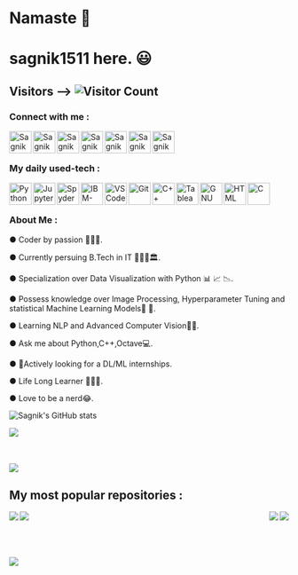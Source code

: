 # Namaste 🙏 
# sagnik1511 here. 😃

## Visitors --> ![Visitor Count](https://profile-counter.glitch.me/{sagnik1511}/count.svg)

<h3 align="left">Connect with me :</h3>
<a href="https://www.linkedin.com/in/sagnik-roy-4791b0192">
  <img align="left" alt="Sagnik Roy - LinkedIn" width="40px" src="https://upload.wikimedia.org/wikipedia/commons/thumb/e/e9/Linkedin_icon.svg/256px-Linkedin_icon.svg.png"/>
</a>
<a href="https://www.facebook.com/sagnik.roy.73345">
  <img align="left" alt="Sagnik Roy - Facebook" width="40px" src="https://www.vectorlogo.zone/logos/facebook/facebook-official.svg"/>
</a>
<a href="https://www.instagram.com/tensored___">
  <img align="left" alt="Sagnik Roy - Instagram" width="40px" src="https://www.vectorlogo.zone/logos/instagram/instagram-icon.svg"/>
</a>
<a href="https://kaggle.com/sagnik1511">
  <img align="left" alt="Sagnik Roy - Kaggle" width="40px" src="https://www.vectorlogo.zone/logos/kaggle/kaggle-icon.svg"/>
</a>
<a href="https://www.codechef.com/users/sagnik1511">
  <img align="left" alt="Sagnik Roy - Codechef" width="40px" src="https://api.iconify.design/simple-icons:codechef.svg?color=%2379553A"/>
</a>
<a href="https://dev.to/agnik1511s">
  <img align="left"  alt="Sagnik Roy - DEV" width="40px"src="https://d2fltix0v2e0sb.cloudfront.net/dev-badge.svg" width="22px">
</a>
<a href="https://twitter.com/Agnik1511S">
  <img align="left" alt="Sagnik Roy - Twitter" width="40px" src="https://upload.wikimedia.org/wikipedia/sco/9/9f/Twitter_bird_logo_2012.svg"/>
</a>

<br><br>

### My daily used-tech :

<img align="left" alt="Python" width="40px" src="https://cdn.worldvectorlogo.com/logos/python-5.svg"/>
<img align="left" alt="Jupyter-Notebook" width="40px" src="https://seeklogo.com/images/J/jupyter-logo-A91705F539-seeklogo.com.png"/>
<img align="left" alt="Spyder IDE" width="40px" src="https://seeklogo.com/images/S/spyder-logo-68D7CF8B2C-seeklogo.com.png"/>
<img align="left" alt="IBM-Watson" width="40px" src="https://cdn.worldvectorlogo.com/logos/ibm-watson.svg"/>
<img align="left" alt="VSCode" width="40px" src="https://www.vectorlogo.zone/logos/visualstudio_code/visualstudio_code-icon.svg"/>
<img align="left" alt="Git" width="40px" src="https://seeklogo.com/images/G/git-logo-CD8D6F1C09-seeklogo.com.png"/>
<img align="left" alt="C++" width="40px" src="https://seeklogo.com/images/C/c-logo-43CE78FF9C-seeklogo.com.png"/>
<img align="left" alt="Tableau" width="40px" src="https://seeklogo.com/images/T/tableau-software-logo-F1CE2CA54A-seeklogo.com.png"/>
<img align="left" alt="GNU Octave" width="40px" src="https://upload.wikimedia.org/wikipedia/commons/thumb/6/6a/Gnu-octave-logo.svg/425px-Gnu-octave-logo.svg.png"/>
<img align="left" alt="HTML" width="40px" src="https://seeklogo.com/images/H/html5-without-wordmark-color-logo-14D252D878-seeklogo.com.png"/>
<img align="left" alt="C" width="40px" src="https://seeklogo.com/images/C/c-programming-language-logo-9B32D017B1-seeklogo.com.png"/>

 
 <br><br>

### About Me :

● Coder by passion 👨🏽‍💻.

● Currently persuing B.Tech in IT 👨🏻‍🎓🏛.

● Specialization over Data Visualization with Python 📊 📈 📉.

● Possess knowledge over Image Processing, Hyperparameter Tuning and statistical Machine Learning Models📜 📃.

● Learning NLP and Advanced Computer Vision✌🏻.

● Ask me about Python,C++,Octave💻.

● 👀Actively looking for a DL/ML internships.

● Life Long Learner 🕵🏻‍♂️.

● Love to be a nerd😂.




![Sagnik's GitHub stats](https://github-readme-stats.vercel.app/api?username=sagnik1511&show_icons=true&theme=cobalt)
<br>

<img src ="https://github-readme-streak-stats.herokuapp.com?user=sagnik1511&theme=darcula&hide_border=false&background=FFFFFF00">

<br><br>
<a href="https://github-readme-stats.vercel.app/api/top-langs/?username=sagnik1511&layout=compact">
  <img align="mid" src="https://github-readme-stats.vercel.app/api/top-langs/?username=sagnik1511&layout=compact" />
</a>

## My most popular repositories :

<a href="https://github.com/sagnik1511/Loan-Web">
  <img align="left" src="https://github-readme-stats.vercel.app/api/pin/?username=sagnik1511&repo=Loan-Web" />
</a>

<a href="https://github.com/sagnik1511/Lifely">
  <img align="right" src="https://github-readme-stats.vercel.app/api/pin/?username=sagnik1511&repo=Lifely" />
</a>


<a href="https://github.com/sagnik1511/Style-Transfer-with-Python">
  <img align="left" src="https://github-readme-stats.vercel.app/api/pin/?username=sagnik1511&repo=Style-Transfer-with-Python" />
</a>

<a href="https://github.com/sagnik1511/Tabular-Playground-Series">
  <img align="right" src="https://github-readme-stats.vercel.app/api/pin/?username=sagnik1511&repo=Tabular-Playground-Series" />
</a>
<br><br><br><br>

![](https://cdn.dribbble.com/users/46123/screenshots/6135335/ai-sun-type.gif)
